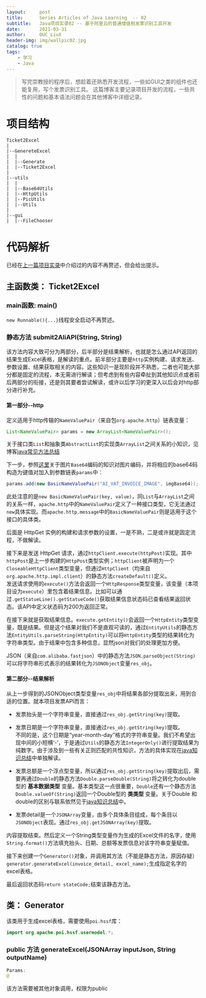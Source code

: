 ```yaml
---
layout:     post
title:      Series Articles of Java Learning  -- 02
subtitle:   Java项目实录02 -- 基于阿里云的普通增值税发票识别工具开发
date:       2021-03-31
author:     OUC_LiuX
header-img: img/wallpic02.jpg
catalog: true
tags:
    - 学习
    - Java
---
```


<head>
    <script src="https://cdn.mathjax.org/mathjax/latest/MathJax.js?config=TeX-AMS-MML_HTMLorMML" type="text/javascript"></script>
    <script type="text/x-mathjax-config">
        MathJax.Hub.Config({
            tex2jax: {
            skipTags: ['script', 'noscript', 'style', 'textarea', 'pre'],
            inlineMath: [['$','$']]
            }
        });
    </script>
</head>     

>  写完崇教授的程序后，想趁着还熟悉开发流程，一些如GUI之类的组件也还能复用，写个发票识别工具。
>  这篇博客主要记录项目开发的流程，一些共性的问题和基本语法问题会在其他博客中详细记录。  

# 项目结构    
```    
Ticket2Excel    
|   
|--GenereteExcel        
|  |    
|  |--Generate    
|  |--Ticket2Excel     
|   
|--utils    
|  |     
|  |--Base64Utils     
|  |--HttpUtils     
|  |--PicUtils     
|  |--Utils    
|    
|--gui    
|  |--FileChooser    
```    

# 代码解析    
已经在[上一篇项目实录](https://www.ouc-liux.cn/2021/03/31/Series-Record-of-Java-Learning-01/)中介绍过的内容不再赘述，但会给出提示。    

## 主函数类： Ticket2Excel     

### main函数: main()    

`new Runnable(){...}`线程安全启动不再赘述。    

### 静态方法 submit2AliAPI(String, String)     

该方法内容大致可分为两部分，后半部分是结果解析，也就是怎么通过API返回的结果生成Excel表格，是解读的重点。前半部分主要是`http`实例构建、请求发送、参数设置、结果获取相关的内容。这些知识一是现阶段并不熟悉，二者也可能大部分都是固定的流程，本无需进行解读；但考虑到有些内容牵扯到其他知识点或者前后两部分的衔接，还是则其要者尝试解读，或许以后学习的更深入以后会对http部分进行补充。    

#### 第一部分--http    

定义适用于http传输的`NameValuePair`（来自包`org.apache.http`）链表变量：   
```java   
List<NameValuePair> params = new ArrayList<NameValuePair>();   
```   
关于接口类`List`和抽象类`AbstractList`的实现类`ArrayList`之间关系的小知识，见博客[java常见方法总结](https://www.ouc-liux.cn/2021/01/31/Series-Record-of-Java-Learning-04/)    

下一步，参照[这里](https://www.ouc-liux.cn/2021/03/31/Series-Record-of-Java-Learning-01/#%E9%9D%99%E6%80%81%E6%96%B9%E6%B3%95-submit2aliapi-string-imgpath-string-targetpath)关于图片`Base64`编码的知识对图片编码，并将相应的base64码构造为键值对加入到参数链表`params`中：   
```java    
params.add(new BasicNameValuePair("AI_VAT_INVOICE_IMAGE", imgBase64));
```    
此处注意的是`new BasicNameValuePair(key, value)`，同`List`与`ArrayList`之间的关系一样，`apache.http`中的`NameValuePair`定义了一种接口类型，它无法通过`new`具体实现。而`apache.http.message`中的`BasicNameValuePair`则是适用于这个接口的具体类。     

后面是 HttpGet 实例的构建和请求参数的设置，一是不熟，二是或许就是固定流程，不做解读。   

接下来是发送 HttpGet 请求，通过`httpClient.execute(httpPost)`实现。其中`httpPost`是上一步构建的`HttpPost`类型实例；`httpClient`被声明为一个`CloseableHttpClient`类型变量，但通过`HttpClient`（均来自`org.apache.http.impl.client`）的静态方法`createDefault()`定义。    
发送请求使用的`execute()`方法会返回一个`HttpResponse`类型变量，该变量（本项目设为`execute`）里包含着结果信息。比如可以通过`.getStatueLine().getStatueCode()`获取结果信息状态码已查看结果返回状态。该API中定义状态码为200为返回正常。    

在接下来就是获取结果信息。`execute.getEntity()`会返回一个`HttpEntity`类型变量，既是结果。但是这个结果对我们不是直观可读的，通过`EntityUtils`的静态方法`EntityUtils.parseString(HttpEntity)`可以将`HttpEntity`类型的结果转化为字符串类型。由于结果中包含多种信息，显然json对我们的处理更加方便。

JSON（来自`com.alibaba.fastjson`）中的静态方法`JSON.parseObject(String)`可以将字符串形式表示的结果转化为`JSONObject`变量`res_obj`。    


#### 第二部分--结果解析    

从上一步得到的JSONObject类型变量`res_obj`中将结果各部分提取出来，用到合适的位置。就本项目发票API而言：   
* 发票抬头是一个字符串变量，直接通过`res_obj.getString(key)`提取。    

* 发票日期是一个字符串变量，直接通过`res_obj.getString(key)`提取。   
不同的是，这个日期是“year-month-day”格式的字符串变量。我们不希望出现中间的小短横‘-’，于是通过`Utils`的静态方法`IntegerOnly()`进行提取结果为纯数字。由于涉及到一些有关正则匹配的共性知识，方法的具体实现在[java知识总结](https://www.ouc-liux.cn/2021/01/31/Series-Record-of-Java-Learning-04/#正则表达式去除字符串中特定值)中单独解读。       

* 发票总额是一个浮点型变量，所以通过`res_obj.getString(key)`提取出后，需要再通过`Double`的静态方法`Double.parseDouble(String)`将之转化为double型的 **基本数据类型** 变量。基本类型这一点很重要，`Double`还有一个静态方法`Double.valueOf(String)`返回一个Double型的 **类类型** 变量。关于Double 和 double的区别与联系依然见于[java知识总结](https://www.ouc-liux.cn/2021/01/31/Series-Record-of-Java-Learning-04/#类类型Double与基本数据类型double)中。    

* 发票detail是一个`JSONArray`变量，由多个具体条目组成，每个条目以`JSONObject`表现。通过`res_obj.getJSONArray(key)`提取。    

内容提取结束。然后定义一个String类型变量作为生成的Excel文件的名字，使用`String.format()`方法填充抬头、日期、总额等发票信息对该字符串变量赋值。

接下来创建一个`Generator()`对象，并调用其方法（不能是静态方法，原因存疑）`generator.generateExcel(invoice_detail, excel_name);`生成指定名字的excel表格。    

最后返回状态码`return stateCode;`结束该静态方法。      


## 类： Generator       

该类用于生成excel表格，需要使用`poi.hssf`库：   
```java   
import org.apache.poi.hssf.usermodel.*;     
```   

### public 方法 generateExcel(JSONArray inputJson, String outputName)    
```java   
Params:    
@
```   

该方法需要被其他对象调用，权限为public